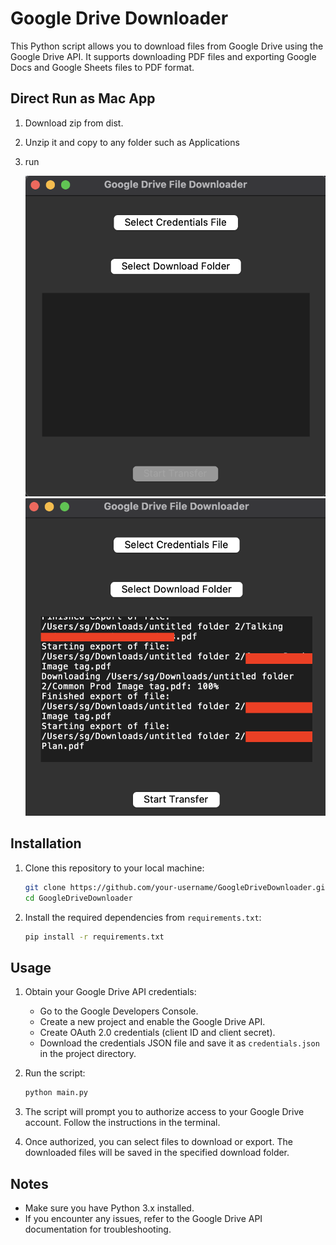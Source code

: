 # Google Drive Downloader

This Python script allows you to download files from Google Drive using the Google Drive API. It supports downloading PDF files and exporting Google Docs and Google Sheets files to PDF format.

## Direct Run as Mac App

1. Download zip from dist.
2. Unzip it and copy to any folder such as Applications
3. run

   ![Screenshot Home](https://github.com/SankulGarg/Google-Drive-Downloader/blob/main/dist/mac/Screenshot2.png)
   ![Screenshot Transfer](https://github.com/SankulGarg/Google-Drive-Downloader/blob/main/dist/mac/Screenshot1.png)

## Installation

1. Clone this repository to your local machine:

    ```bash
    git clone https://github.com/your-username/GoogleDriveDownloader.git
    cd GoogleDriveDownloader
    ```

2. Install the required dependencies from `requirements.txt`:

    ```bash
    pip install -r requirements.txt
    ```

## Usage

1. Obtain your Google Drive API credentials:
    - Go to the Google Developers Console.
    - Create a new project and enable the Google Drive API.
    - Create OAuth 2.0 credentials (client ID and client secret).
    - Download the credentials JSON file and save it as `credentials.json` in the project directory.

2. Run the script:

    ```bash
    python main.py
    ```

3. The script will prompt you to authorize access to your Google Drive account. Follow the instructions in the terminal.

4. Once authorized, you can select files to download or export. The downloaded files will be saved in the specified download folder.

## Notes

- Make sure you have Python 3.x installed.
- If you encounter any issues, refer to the Google Drive API documentation for troubleshooting.

